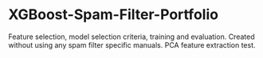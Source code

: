 # XGBoost-Spam-Filter-Portfolio
Feature selection, model selection criteria, training and evaluation. Created without using any spam filter specific manuals. PCA feature extraction test.
